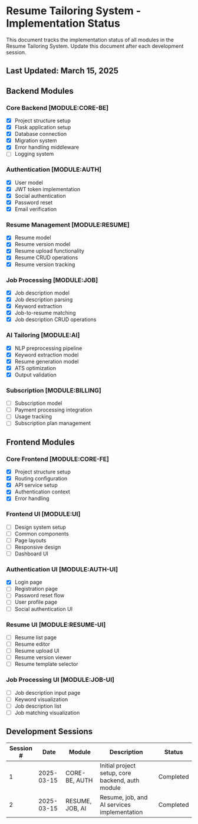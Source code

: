 # Resume Tailoring System - Implementation Status

This document tracks the implementation status of all modules in the Resume Tailoring System. Update this document after each development session.

## Last Updated: March 15, 2025

## Backend Modules

### Core Backend [MODULE:CORE-BE]
- [x] Project structure setup
- [x] Flask application setup
- [x] Database connection
- [x] Migration system
- [x] Error handling middleware
- [ ] Logging system

### Authentication [MODULE:AUTH]
- [x] User model
- [x] JWT token implementation
- [x] Social authentication
- [x] Password reset
- [x] Email verification

### Resume Management [MODULE:RESUME]
- [x] Resume model
- [x] Resume version model
- [x] Resume upload functionality
- [x] Resume CRUD operations
- [x] Resume version tracking

### Job Processing [MODULE:JOB]
- [x] Job description model
- [x] Job description parsing
- [x] Keyword extraction
- [x] Job-to-resume matching
- [x] Job description CRUD operations

### AI Tailoring [MODULE:AI]
- [x] NLP preprocessing pipeline
- [x] Keyword extraction model
- [x] Resume generation model
- [x] ATS optimization
- [x] Output validation

### Subscription [MODULE:BILLING]
- [ ] Subscription model
- [ ] Payment processing integration
- [ ] Usage tracking
- [ ] Subscription plan management

## Frontend Modules

### Core Frontend [MODULE:CORE-FE]
- [x] Project structure setup
- [x] Routing configuration
- [x] API service setup
- [x] Authentication context
- [x] Error handling

### Frontend UI [MODULE:UI]
- [ ] Design system setup
- [ ] Common components
- [ ] Page layouts
- [ ] Responsive design
- [ ] Dashboard UI

### Authentication UI [MODULE:AUTH-UI]
- [x] Login page
- [ ] Registration page
- [ ] Password reset flow
- [ ] User profile page
- [ ] Social authentication UI

### Resume UI [MODULE:RESUME-UI]
- [ ] Resume list page
- [ ] Resume editor
- [ ] Resume upload UI
- [ ] Resume version viewer
- [ ] Resume template selector

### Job Processing UI [MODULE:JOB-UI]
- [ ] Job description input page
- [ ] Keyword visualization
- [ ] Job description list
- [ ] Job matching visualization

## Development Sessions

| Session # | Date | Module | Description | Status |
|-----------|------|--------|-------------|--------|
| 1 | 2025-03-15 | CORE-BE, AUTH | Initial project setup, core backend, auth module | Completed |
| 2 | 2025-03-15 | RESUME, JOB, AI | Resume, job, and AI services implementation | Completed |
